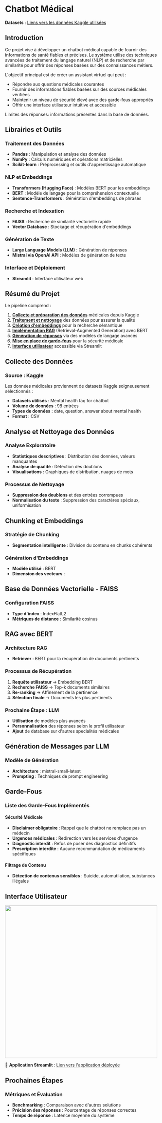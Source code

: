 # Chatbot Médical 
**Datasets** : [Liens vers les données Kaggle utilisées](https://www.kaggle.com/datasets/narendrageek/mental-health-faq-for-chatbot)

## Introduction

Ce projet vise à développer un chatbot médical capable de fournir des informations de santé fiables et précises. 
Le système utilise des techniques avancées de traitement du langage naturel (NLP) et de recherche par similarité pour offrir des réponses basées sur des connaissances métiers.

L'objectif principal est de créer un assistant virtuel qui peut :
- Répondre aux questions médicales courantes
- Fournir des informations fiables basées sur des sources médicales vérifiées
- Maintenir un niveau de sécurité élevé avec des garde-fous appropriés
- Offrir une interface utilisateur intuitive et accessible

Limites des réponses: informations présentes dans la base de données.

## Librairies et Outils

### Traitement des Données
- **Pandas** : Manipulation et analyse des données
- **NumPy** : Calculs numériques et opérations matricielles
- **Scikit-learn** : Préprocessing et outils d'apprentissage automatique

### NLP et Embeddings
- **Transformers (Hugging Face)** : Modèles BERT pour les embeddings
- **BERT** : Modèle de langage pour la compréhension contextuelle
- **Sentence-Transformers** : Génération d'embeddings de phrases

### Recherche et Indexation
- **FAISS** : Recherche de similarité vectorielle rapide
- **Vector Database** : Stockage et récupération d'embeddings

### Génération de Texte
- **Large Language Models (LLM)** : Génération de réponses
- **Mistral via OpenAI API** : Modèles de génération de texte

### Interface et Déploiement
- **Streamlit** : Interface utilisateur web

## Résumé du Projet

Le pipeline comprend :

1. [**Collecte et préparation des données**](#analyse) médicales depuis Kaggle
2. [**Traitement et nettoyage**](#nettoyage) des données pour assurer la qualité
3. [**Création d'embeddings**](#embedding) pour la recherche sémantique
4. [**Implémentation RAG**](#RAG) (Retrieval-Augmented Generation) avec BERT
5. [**Génération de réponses**](#generation) via des modèles de langage avancés
6. [**Mise en place de garde-fous**](#gardefou) pour la sécurité médicale
7. [**Interface utilisateur**](#interface) accessible via Streamlit

## Collecte des Données

### Source : Kaggle
Les données médicales proviennent de datasets Kaggle soigneusement sélectionnés :
- **Datasets utilisés** : Mental health faq for chatbot
- **Volume de données** : 98 entrées
- **Types de données** : date, question, answer about mental health
- **Format** : CSV

## Analyse et Nettoyage des Données <a name="analyse">

### Analyse Exploratoire
- **Statistiques descriptives** : Distribution des données, valeurs manquantes
- **Analyse de qualité** : Détection des doublons
- **Visualisations** : Graphiques de distribution, nuages de mots

### Processus de Nettoyage
- **Suppression des doublons** et des entrées corrompues
- **Normalisation du texte** : Suppression des caractères spéciaux, uniformisation  

## Chunking et Embeddings <a name="embedding">

### Stratégie de Chunking
- **Segmentation intelligente** : Division du contenu en chunks cohérents

### Génération d'Embeddings
- **Modèle utilisé** : BERT 
- **Dimension des vecteurs** : 

## Base de Données Vectorielle - FAISS

### Configuration FAISS
- **Type d'index** : IndexFlatL2 
- **Métriques de distance** : Similarité cosinus 

## RAG avec BERT <a name="RAG">

### Architecture RAG
- **Retriever** : BERT pour la récupération de documents pertinents

### Processus de Récupération
1. **Requête utilisateur** → Embedding BERT
2. **Recherche FAISS** → Top-k documents similaires
3. **Re-ranking** → Affinement de la pertinence
4. **Sélection finale** → Documents les plus pertinents

### Prochaine Étape : LLM
- **Utilisation** de modèles plus avancés 
- **Personnalisation** des réponses selon le profil utilisateur
- **Ajout** de database sur d'autres specialités médicales

## Génération de Messages par LLM <a name="generation">

### Modèle de Génération
- **Architecture** : mistral-small-latest
- **Prompting** : Techniques de prompt engineering 

## Garde-Fous <a name="gardefou">

### Liste des Garde-Fous Implémentés

#### Sécurité Médicale
- **Disclaimer obligatoire** : Rappel que le chatbot ne remplace pas un médecin
- **Urgences médicales** : Redirection vers les services d'urgence
- **Diagnostic interdit** : Refus de poser des diagnostics définitifs
- **Prescription interdite** : Aucune recommandation de médicaments spécifiques

#### Filtrage de Contenu
- **Détection de contenus sensibles** : Suicide, automutilation, substances illégales

## Interface Utilisateur <a name="interface">
<img src="https://github.com/user-attachments/assets/c24aed73-b023-4e14-adc0-c967cfd74418" width="500">

🚀 **Application Streamlit** : [Lien vers l'application déployée](https://firstdraft-qoslojm4n4xesvknrpsc3r.streamlit.app/)

## Prochaines Étapes

### Métriques et Évaluation
- **Benchmarking** : Comparaison avec d'autres solutions
- **Précision des réponses** : Pourcentage de réponses correctes
- **Temps de réponse** : Latence moyenne du système



